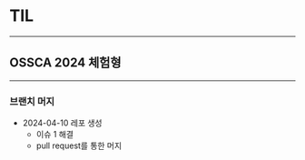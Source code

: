 # TIL

---

## OSSCA 2024 체험형
---
### 브랜치 머지
* 2024-04-10 레포 생성
  * 이슈 1 해결
  * pull request를 통한 머지

